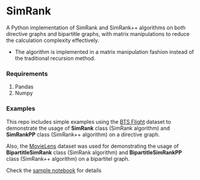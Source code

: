 # SimRank
A Python implementation of SimRank and SimRank++ algorithms on both directive graphs and bipartitle graphs, with matrix manipulations to reduce the calculation complexity effectively.

* The algorithm is implemented in a matrix manipulation fashion instead of the traditional recursion method. 

### Requirements
1. Pandas
2. Numpy

### Examples
This repo includes simple examples using the [BTS Flight](https://www.transtats.bts.gov/DL_SelectFields.asp?Table_ID=236) dataset to demonstrate the usage of **SimRank** class (SimRank algorithm) and **SimRankPP** class (SimRank++ algorithm) on a directive graph.

Also, the [MovieLens](https://grouplens.org/datasets/movielens/) dataset was used for demonstrating the usage of **BipartitleSimRank** class (SimRank algorithm) and **BipartitleSimRankPP** class (SimRank++ algorithm) on a bipartitel graph.

Check the [sample notebook](https://github.com/ysong1231/SimRank/blob/main/examples/basic_examples.ipynb) for details
